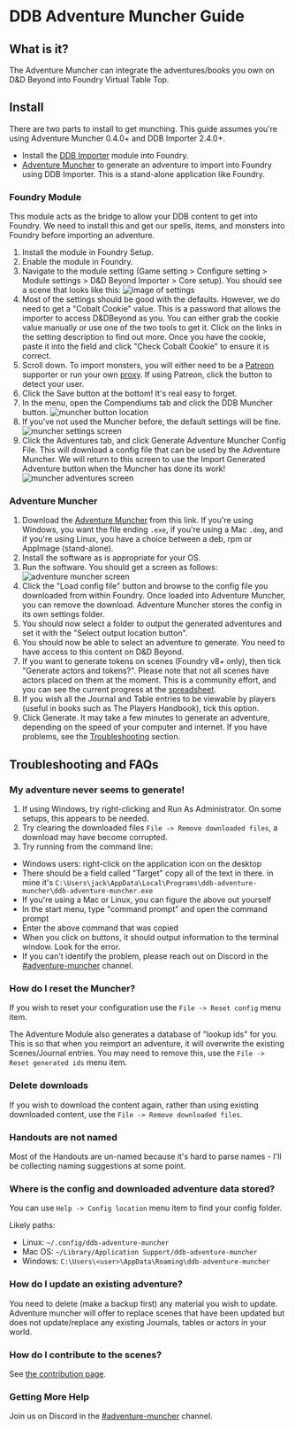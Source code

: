 # DDB Adventure Muncher Guide


## What is it?

The Adventure Muncher can integrate the adventures/books you own on D&D Beyond into Foundry Virtual Table Top.

## Install

There are two parts to install to get munching. This guide assumes you're using Adventure Muncher 0.4.0+ and DDB Importer 2.4.0+.

* Install the [DDB Importer](https://foundryvtt.com/packages/ddb-importer/) module into Foundry.
* [Adventure Muncher](https://github.com/MrPrimate/ddb-adventure-muncher/releases/latest) to generate an adventure to import into Foundry using DDB Importer.
This is a stand-alone application like Foundry.

### Foundry Module

This module acts as the bridge to allow your DDB content to get into Foundry.
We need to install this and get our spells, items, and monsters into Foundry before importing an adventure.

1. Install the module in Foundry Setup.
2. Enable the module in Foundry.
3. Navigate to the module setting (Game setting > Configure setting > Module settings > D&D Beyond Importer > Core setup).
You should see a scene that looks like this:
![image of settings](./images/core.png)
4. Most of the settings should be good with the defaults.
However, we do need to get a "Cobalt Cookie" value.
This is a password that allows the importer to access D&DBeyond as you.
You can either grab the cookie value manually or use one of the two tools to get it.
Click on the links in the setting description to find out more.
Once you have the cookie, paste it into the field and click "Check Cobalt Cookie" to ensure it is correct.
5. Scroll down.
To import monsters, you will either need to be a [Patreon](https://www.patreon.com/MrPrimate) supporter or run your own [proxy](https://github.com/MrPrimate/ddb-proxy).
If using Patreon, click the button to detect your user.
6. Click the Save button at the bottom!
It's real easy to forget.
7. In the menu, open the Compendiums tab and click the DDB Muncher button.
![muncher button location](./images/buttons.png)
8. If you've not used the Muncher before, the default settings will be fine.
![muncher settings screen](./images/muncher-settings.png)
9. Click the Adventures tab, and click Generate Adventure Muncher Config File.
This will download a config file that can be used by the Adventure Muncher.
We will return to this screen to use the Import Generated Adventure button when the Muncher has done its work!
![muncher adventures screen](./images/muncher-adventures.png)


### Adventure Muncher

1. Download the [Adventure Muncher](https://github.com/MrPrimate/ddb-adventure-muncher/releases/latest) from this link.
If you're using Windows, you want the file ending `.exe`, if you're using a Mac `.dmg`, and if you're using Linux, you have a choice between a deb, rpm or AppImage (stand-alone).
2. Install the software as is appropriate for your OS.
3. Run the software.
You should get a screen as follows:
![adventure muncher screen](./images/blank-config.png)
4. Click the "Load config file" button and browse to the config file you downloaded from within Foundry.
Once loaded into Adventure Muncher, you can remove the download. Adventure Muncher stores the config in its own settings folder.
5. You should now select a folder to output the generated adventures and set it with the "Select output location button".
6. You should now be able to select an adventure to generate.
You need to have access to this content on D&D Beyond.
7. If you want to generate tokens on scenes (Foundry v8+ only), then tick "Generate actors and tokens?".
Please note that not all scenes have actors placed on them at the moment.
This is a community effort, and you can see the current progress at the [spreadsheet](https://docs.google.com/spreadsheets/d/17b4jG2W521N_nFkE1jr2UGEjixHGjHGnEO9eSKhFmwo/edit?usp=sharing).
8. If you wish all the Journal and Table entries to be viewable by players (useful in books such as The Players Handbook), tick this option.
9. Click Generate.
It may take a few minutes to generate an adventure, depending on the speed of your computer and internet.
If you have problems, see the [Troubleshooting](#troubleshooting) section.


## Troubleshooting and FAQs

### My adventure never seems to generate!

1. If using Windows, try right-clicking and Run As Administrator. On some setups, this appears to be needed.
2. Try clearing the downloaded files `File -> Remove downloaded files`, a download may have become corrupted.
3. Try running from the command line:


* Windows users: right-click on the application icon on the desktop
* There should be a field called "Target" copy all of the text in there. in mine it's `C:\Users\jack\AppData\Local\Programs\ddb-adventure-muncher\ddb-adventure-muncher.exe`
* If you're using a Mac or Linux, you can figure the above out yourself
* In the start menu, type "command prompt" and open the command prompt
* Enter the above command that was copied
* When you click on buttons, it should output information to the terminal window.
Look for the error.
* If you can't identify the problem, please reach out on Discord in the [#adventure-muncher](https://discord.gg/ZZjxEBkqSH) channel.


### How do I reset the Muncher?

If you wish to reset your configuration use the `File -> Reset config` menu item.

The Adventure Module also generates a database of "lookup ids" for you. This is so that when you reimport an adventure, it will overwrite the existing Scenes/Journal entries. You may need to remove this, use the `File -> Reset generated ids` menu item.

### Delete downloads

If you wish to download the content again, rather than using existing downloaded content, use the `File -> Remove downloaded files`.

### Handouts are not named

Most of the Handouts are un-named because it's hard to parse names - I'll be collecting naming suggestions at some point.

### Where is the config and downloaded adventure data stored?

You can use `Help -> Config location` menu item to find your config folder.

Likely paths:

* Linux: `~/.config/ddb-adventure-muncher`
* Mac OS: `~/Library/Application Support/ddb-adventure-muncher`
* Windows: `C:\Users\<user>\AppData\Roaming\ddb-adventure-muncher`


### How do I update an existing adventure?

You need to delete (make a backup first) any material you wish to update.
Adventure muncher will offer to replace scenes that have been updated but does not update/replace any existing Journals, tables or actors in your world.

### How do I contribute to the scenes?

See [the contribution page](./scenes.md).

### Getting More Help

Join us on Discord in the [#adventure-muncher](https://discord.gg/ZZjxEBkqSH) channel.
